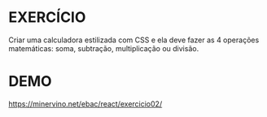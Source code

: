 # EXERCÍCIO

Criar uma calculadora estilizada com CSS e ela deve fazer as 4 operações matemáticas: soma, subtração, multiplicação ou divisão.

# DEMO

https://minervino.net/ebac/react/exercicio02/
